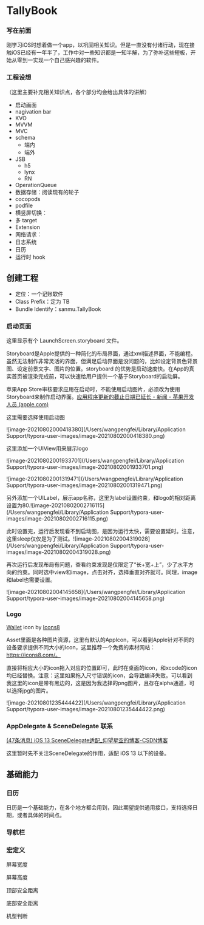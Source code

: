 # TallyBook

### 写在前面

刚学习iOS时想着做一个app，以巩固相关知识。但是一直没有付诸行动，现在接触iOS已经有一年半了，工作中对一些知识都是一知半解，为了弥补这些短板，开始从零到一实现一个自己感兴趣的软件。

###  工程设想

（这里主要补充相关知识点，各个部分均会给出具体的讲解）

- 启动画面
- nagivation bar
- KVO
- MVVM
- MVC
- schema
  - 端内
  - 端外
- JSB
  - h5
  - lynx
  - RN
- OperationQueue
- 数据存储：阅读现有的轮子
- cocopods
- podfile
- 横竖屏切换：
- 多 target
- Extension
- 网络请求：
- 日志系统
- 日历
- 运行时 hook





## 创建工程 

- 定位：一个记账软件
- Class Prefix：定为 TB
- Bundle Identify：sanmu.TallyBook

### 启动页面

这里显示有个 LaunchScreen.storyboard 文件。

Storyboard是Apple提供的一种简化的布局界面，通过xml描述界面，不能编程。虽然无法制作非常灵活的界面，但满足启动界面是没问题的，比如设定背景色背景图、设定前景文字、图片的位置。storyboard 的优势是启动速度快。在App的真实首页被渲染完成前，可以快速给用户提供一个基于Storyboard的启动屏。

苹果App Store审核要求应用在启动时，不能使用启动图片，必须改为使用Storyboard来制作启动界面。[应用程序更新的截止日期已延长 - 新闻 - 苹果开发人员 (apple.com)](https://developer.apple.com/news/?id=03262020b)

这里需要选择使用启动图

![image-20210802000418380](/Users/wangpengfei/Library/Application Support/typora-user-images/image-20210802000418380.png)

这里添加一个UIView用来展示logo

![image-20210802001933701](/Users/wangpengfei/Library/Application Support/typora-user-images/image-20210802001933701.png)

![image-20210802001319471](/Users/wangpengfei/Library/Application Support/typora-user-images/image-20210802001319471.png)

另外添加一个UILabel，展示app名称，这里为label设置约束，和logo的相对距离设置为80.![image-20210802002716115](/Users/wangpengfei/Library/Application Support/typora-user-images/image-20210802002716115.png)

此时设置完，运行后发现看不到启动图，是因为运行太快，需要设置延时。注意，这里sleep仅仅是为了测试。![image-20210802004319028](/Users/wangpengfei/Library/Application Support/typora-user-images/image-20210802004319028.png)

再次运行后发现布局有问题，查看约束发现是仅限定了“长+宽+上”，少了水平方向的约束。同时选中view和image，点击对齐，选择垂直对齐就可。同理，image和label也需要设置。

![image-20210802004145658](/Users/wangpengfei/Library/Application Support/typora-user-images/image-20210802004145658.png)

### Logo

<a target="_blank" href="https://icons8.com/icon/IRqeJZEBgSb_/wallet">Wallet</a> icon by <a target="_blank" href="https://icons8.com">Icons8</a>

Asset里面是各种图片资源，这里有默认的AppIcon，可以看到Apple针对不同的设备要求提供不同大小的Icon，这里推荐一个免费的素材网站：https://icons8.com/。

直接将相应大小的icon拖入对应的位置即可，此时在桌面的icon，和xcode的icon均已经替换。注意：这里如果拖入尺寸错误的icon，会导致编译失败。可以看到我这里的icon是带有黑边的，这是因为我选择的png图片，且存在alpha通道，可以选择jpg的图片。

![image-20210801235444422](/Users/wangpengfei/Library/Application Support/typora-user-images/image-20210801235444422.png)

### AppDelegate & SceneDelegate 联系

[(47条消息) iOS 13 SceneDelegate适配_仰望星空的博客-CSDN博客](https://blog.csdn.net/weixin_38735568/article/details/101266408?utm_medium=distribute.pc_relevant.none-task-blog-2~default~BlogCommendFromMachineLearnPai2~default-4.base&depth_1-utm_source=distribute.pc_relevant.none-task-blog-2~default~BlogCommendFromMachineLearnPai2~default-4.base)

这里暂时先不关注SceneDelegate的作用，适配 iOS 13 以下的设备。



## 基础能力

### 日历

日历是一个基础能力，在各个地方都会用到，因此期望提供通用接口，支持选择日期，或者具体的时间点。



### 导航栏



### 宏定义

屏幕宽度

屏幕高度

顶部安全距离

底部安全距离

机型判断





